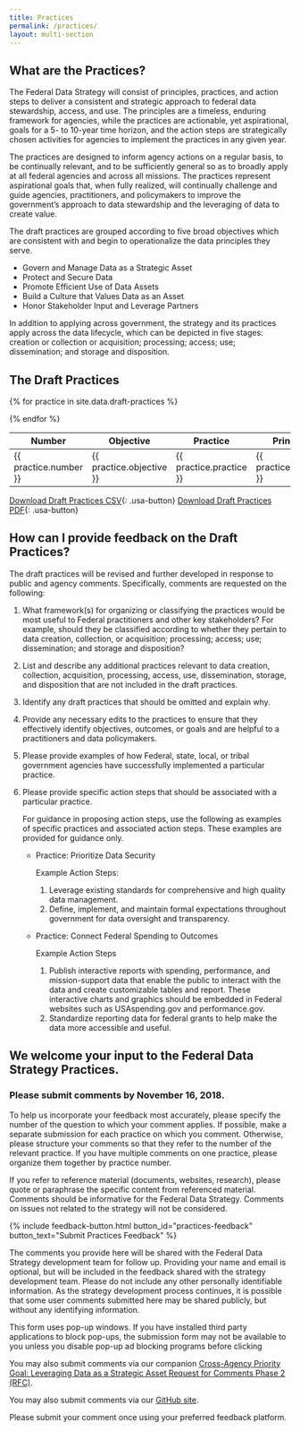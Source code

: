 ```yaml
---
title: Practices
permalink: /practices/
layout: multi-section
---
```


<section class="usa-section">
<div class="usa-grid" markdown="1">

## What are the Practices?

The Federal Data Strategy will consist of principles, practices, and action steps to deliver a consistent and strategic approach to federal data stewardship, access, and use. The principles are a timeless, enduring framework for agencies, while the practices are actionable, yet aspirational, goals for a 5- to 10-year time horizon, and the action steps are strategically chosen activities for agencies to implement the practices in any given year.  

The practices are designed to inform agency actions on a regular basis, to be continually relevant, and to be sufficiently general so as to broadly apply at all federal agencies and across all missions. The practices represent aspirational goals that, when fully realized, will continually challenge and guide agencies, practitioners, and policymakers to improve the government’s approach to data stewardship and the leveraging of data to create value.  

The draft practices are grouped according to five broad objectives which are consistent with and begin to operationalize the data principles they serve. 

* Govern and Manage Data as a Strategic Asset
* Protect and Secure Data
* Promote Efficient Use of Data Assets
* Build a Culture that Values Data as an Asset
* Honor Stakeholder Input and Leverage Partners

In addition to applying across government, the strategy and its practices apply across the data lifecycle, which can be depicted in five stages: creation or collection or acquisition; processing; access; use; dissemination; and storage and disposition. 

## The Draft Practices

<table>
  <thead>
    <tr>
      <th scope="col">Number</th>
      <th scope="col">Objective</th>
      <th scope="col">Practice</th>
      <th scope="col">Principle Category</th>
      <th scope="col">Data Lifecycle</th>
    </tr>
  </thead>
  <tbody>

{% for practice in site.data.draft-practices %}
    <tr>
        <td>  {{ practice.number }} </td>
        <td>  {{ practice.objective }} </td>
        <td>  {{ practice.practice }} </td>
        <td>  {{ practice.principle_category }} </td>
        <td>  {{ practice.data_lifecycle }} </td>
    </tr>
{% endfor %}

  </tbody>
</table>

[Download Draft Practices CSV](/data/draft-practices.csv){: .usa-button}
[Download Draft Practices PDF](/assets/docs/federal-data-strategy-draft-practices.pdf){: .usa-button}

</div>
</section>


<section class="usa-section usa-section-dark">
<div class="usa-grid" markdown="1">

## How can I provide feedback on the Draft Practices?

The draft practices will be revised and further developed in response to public and agency comments.  Specifically, comments are requested on the following:  

1.  What framework(s) for organizing or classifying the practices would be most useful to Federal practitioners and other key stakeholders? For example, should they be classified according to whether they pertain to data creation, collection, or acquisition; processing; access; use; dissemination; and storage and disposition?
2.  List and describe any additional practices relevant to data creation, collection, acquisition, processing, access, use, dissemination, storage, and disposition that are not included in the draft practices.
3.  Identify any draft practices that should be omitted and explain why. 
4.  Provide any necessary edits to the practices to ensure that they effectively identify objectives, outcomes, or goals and are helpful to a practitioners and data policymakers. 
5.  Please provide examples of how Federal, state, local, or tribal government agencies have successfully implemented a particular practice.

6.  Please provide specific action steps that should be associated with a particular practice. 

    For guidance in proposing action steps, use the following as examples of specific practices and associated action steps.  These examples are provided for guidance only.
    * Practice:  Prioritize Data Security
        
        Example Action Steps:  
        1. Leverage existing standards for comprehensive and high quality data management.
        2. Define, implement, and maintain formal expectations throughout government for data oversight and transparency.
    * Practice:  Connect Federal Spending to Outcomes
        
        Example Action Steps 
        1. Publish interactive reports with spending, performance, and mission-support data that enable the public to interact with the data and create customizable tables and report.  These interactive charts and graphics should be embedded in Federal websites such as USAspending.gov and performance.gov.
        2. Standardize reporting data for federal grants to help make the data more accessible and useful.


</div>
</section>


<section class="usa-section">
<div class="usa-grid" markdown="1">

## We welcome your input to the Federal Data Strategy Practices.

### Please submit comments by November 16, 2018.

To help us incorporate your feedback most accurately, please specify the number of the question to which your comment applies. If possible, make a separate submission for each practice on which you comment.  Otherwise, please structure your comments so that they refer to the number of the relevant practice.  If you have multiple comments on one practice, please organize them together by practice number.
 
If you refer to reference material (documents, websites, research), please quote or paraphrase the specific content from referenced material. Comments should be informative for the Federal Data Strategy. Comments on issues not related to the strategy will not be considered.

{% include feedback-button.html button_id="practices-feedback" button_text="Submit Practices Feedback" %}

The comments you provide here will be shared with the Federal Data Strategy development team for follow up. Providing your name and email is optional, but will be included in the feedback shared with the strategy development team. Please do not include any other personally identifiable information. As the strategy development process continues, it is possible that some user comments submitted here may be shared publicly, but without any identifying information.   

This form uses pop-up windows. If you have installed third party applications to block pop-ups, the submission form may not be available to you unless you disable pop-up ad blocking programs before clicking

You may also submit comments via our companion [Cross-Agency Priority Goal: Leveraging Data as a Strategic Asset Request for Comments Phase 2  (RFC)](https://www.regulations.gov/document?D=USBC-2018-0017-0001).

You may also submit comments via our [GitHub site](https://github.com/GSA/data-strategy/issues/new/choose).

Please submit your comment once using your preferred feedback platform.

</div>
</section>
